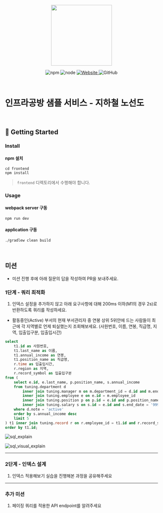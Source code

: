 <p align="center">
    <img width="200px;" src="https://raw.githubusercontent.com/woowacourse/atdd-subway-admin-frontend/master/images/main_logo.png"/>
</p>
<p align="center">
  <img alt="npm" src="https://img.shields.io/badge/npm-%3E%3D%205.5.0-blue">
  <img alt="node" src="https://img.shields.io/badge/node-%3E%3D%209.3.0-blue">
  <a href="https://edu.nextstep.camp/c/R89PYi5H" alt="nextstep atdd">
    <img alt="Website" src="https://img.shields.io/website?url=https%3A%2F%2Fedu.nextstep.camp%2Fc%2FR89PYi5H">
  </a>
  <img alt="GitHub" src="https://img.shields.io/github/license/next-step/atdd-subway-service">
</p>

<br>

# 인프라공방 샘플 서비스 - 지하철 노선도

<br>

## 🚀 Getting Started

### Install
#### npm 설치
```
cd frontend
npm install
```
> `frontend` 디렉토리에서 수행해야 합니다.

### Usage
#### webpack server 구동
```
npm run dev
```
#### application 구동
```
./gradlew clean build
```
<br>

## 미션

* 미션 진행 후에 아래 질문의 답을 작성하여 PR을 보내주세요.


### 1단계 - 쿼리 최적화

1. 인덱스 설정을 추가하지 않고 아래 요구사항에 대해 200ms 이하(M1의 경우 2s)로 반환하도록 쿼리를 작성하세요.

- 활동중인(Active) 부서의 현재 부서관리자 중 연봉 상위 5위안에 드는 사람들이 최근에 각 지역별로 언제 퇴실했는지 조회해보세요. (사원번호, 이름, 연봉, 직급명, 지역, 입출입구분, 입출입시간)


```sql
select 
	t1.id as 사원번호, 
	t1.last_name as 이름, 
	t1.annual_income as 연봉, 
	t1.position_name as 직급명, 
	r.time as 입출입시간, 
	r.region as 지역, 
	r.record_symbol as 입출입구분
from (
	select e.id, e.last_name, p.position_name, s.annual_income
	from tuning.department d 
		inner join tuning.manager m on m.department_id = d.id and m.end_date = '9999-01-01'
		inner join tuning.employee e on e.id = m.employee_id
		inner join tuning.position p on p.id = e.id and p.position_name = 'manager' and p.end_date = '9999-01-01'
		inner join tuning.salary s on s.id = e.id and s.end_date = '9999-01-01'
	where d.note = 'active'
	order by s.annual_income desc
	limit 5
) t1 inner join tuning.record r on r.employee_id = t1.id and r.record_symbol = 'O'
order by t1.id;
```

![sql_explain](/images/sql_explain)


![sql_visual_explain](/images/sql_visual_explain)


---

### 2단계 - 인덱스 설계

1. 인덱스 적용해보기 실습을 진행해본 과정을 공유해주세요

---

### 추가 미션

1. 페이징 쿼리를 적용한 API endpoint를 알려주세요
